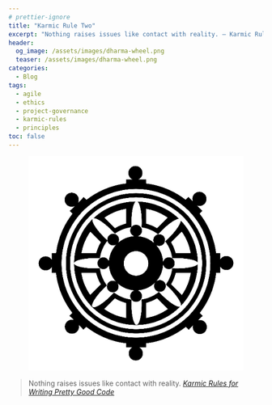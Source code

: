 ```yaml
---
# prettier-ignore
title: "Karmic Rule Two"
excerpt: "Nothing raises issues like contact with reality. – Karmic Rules for Writing Pretty Good Code"
header:
  og_image: /assets/images/dharma-wheel.png
  teaser: /assets/images/dharma-wheel.png
categories:
  - Blog
tags:
  - agile
  - ethics
  - project-governance
  - karmic-rules
  - principles
toc: false
---
```


<figure class="align-left drop-image">
    <img src="/assets/images/dharma-wheel.png">
</figure>

> Nothing raises issues like contact with reality.
> <cite><a href="https://github.com/karmaniverous/rules">Karmic Rules for
> Writing Pretty Good Code</a></cite>
